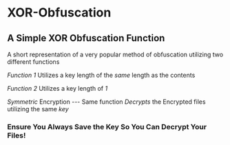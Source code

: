# **XOR-Obfuscation**


## A Simple XOR Obfuscation Function



A short representation of a very popular method of obfuscation utilizing two different functions

*Function 1* Utilizes a key length of the *same* length as the contents

*Function 2* Utilizes a key length of *1*


*Symmetric* Encryption --- Same function *Decrypts* the Encrypted files utilizing the same *key*


### Ensure You Always Save the **Key** So You Can **Decrypt** Your Files!
